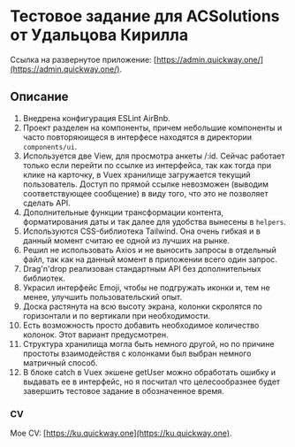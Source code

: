 # Тестовое задание для ACSolutions от Удальцова Кирилла

Ссылка на развернутое приложение: [https://admin.quickway.one/](https://admin.quickway.one/).

## Описание

1. Внедрена конфигурация ESLint AirBnb.
2. Проект разделен на компоненты, причем небольшие компоненты и часто повторяюищеся в интерфесе находятся в директории `components/ui`.
3. Используется две View, для просмотра анкеты /:id. Сейчас работает только если перейти по ссылке из интерфейса, так как тогда при клике на карточку, в Vuex хранилище загружается текущий пользователь. Доступ по прямой ссылке невозможен (выводим соответствующее сообщение) в виду того, что это не позволяет сделать API.
4. Дополнительные функции трансформации контента, форматирования даты и так далее для удобства вынесены в `helpers`.
5. Используются CSS-библиотека Tailwind. Она очень гибкая и в данный момент считаю ее одной из лучших на рынке.
6. Решил не использовать Axios и не выносить запросы в отдельный файл, так как на данный момент в приложении всего один запрос.
7. Drag'n'drop реализован стандартным API без дополнительных библиотек.
8. Украсил интерфейс Emoji, чтобы не подгружать иконки и, тем не менее, улучшить пользовательский опыт.
9. Доска растянута на всю высоту экрана, колонки скролятся по горизонтали и по вертикали при необходимости.
10. Есть возможность просто добавить необходимое количество колонок. Этот вариант предусмотрен.
11. Структура хранилища могла быть немного другой, но по причине простоты взаимодействя с колонками был выбран немного матричный способ.
12. В блоке catch в Vuex экшене getUser можно обработать ошибку и выдавать ее в интерфейс, но я посчитал что целесообразнее будет завершить тестовое задание в обозначенное время.

### CV

Мое CV: [https://ku.quickway.one](https://ku.quickway.one).
